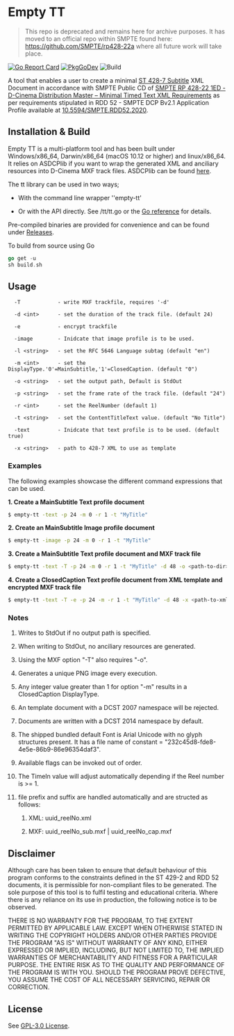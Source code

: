 # Empty TT

> This repo is deprecated and remains here for archive purposes. It has moved to an official repo within SMPTE found here: https://github.com/SMPTE/rp428-22a where all future work will take place.

[![Go Report Card](https://goreportcard.com/badge/github.com/jack-watts/empty-tt)](https://goreportcard.com/report/github.com/jack-watts/empty-tt) [![PkgGoDev](https://pkg.go.dev/badge/github.com/jack-watts/empty-tt)](https://pkg.go.dev/github.com/jack-watts/empty-tt) ![Build](https://github.com/jack-watts/empty-tt/workflows/Build/badge.svg)

A tool that enables a user to create a minimal [ST 428-7 Subtitle](https://doi.org/10.5594/SMPTE.ST428-7.2014) XML Document in accordance with SMPTE Public CD of [SMPTE RP 428-22 1ED - D-Cinema Distribution Master – Minimal Timed Text XML Requirements](https://github.com/SMPTE/rp428-22) as per requirements stipulated in RDD 52 - SMPTE DCP Bv2.1 Application Profile available at [10.5594/SMPTE.RDD52.2020](https://doi.org/10.5594/SMPTE.RDD52.2020).

## Installation & Build

Empty TT is a multi-platform tool and has been built under Windows/x86_64, Darwin/x86_64 (macOS 10.12 or higher) and linux/x86_64. It relies on ASDCPlib if you want to wrap the generated XML and anciliary resources into D-Cinema MXF track files. ASDCPlib can be found [here](https://github.com/cinecert/asdcplib).

The tt library can be used in two ways;

- With the command line wrapper ''empty-tt'

- Or with the API directly. See /tt/tt.go or the [Go reference](https://pkg.go.dev/github.com/jack-watts/empty-tt) for details.

Pre-compiled binaries are provided for convenience and can be found under [Releases](https://github.com/jack-watts/empty-tt/releases).

To build from source using Go

```go
go get -u
sh build.sh
```

## Usage

```shell
  -T            - write MXF trackfile, requires '-d'  

  -d <int>      - set the duration of the track file. (default 24)  

  -e            - encrypt trackfile  

  -image        - Inidcate that image profile is to be used.  

  -l <string>   - set the RFC 5646 Language subtag (default "en")  

  -m <int>      - set the DisplayType.'0'=MainSubtitle,'1'=ClosedCaption. (default "0")  

  -o <string>   - set the output path, Default is StdOut  

  -p <string>   - set the frame rate of the track file. (default "24")  

  -r <int>      - set the ReelNumber (default 1)  

  -t <string>   - set the ContentTitleText value. (default "No Title")  

  -text         - Inidcate that text profile is to be used. (default true)  

  -x <string>   - path to 428-7 XML to use as template  
```

### Examples

The following examples showcase the different command expressions that can be used.

**1. Create a MainSubtitle Text profile document**

```bash
$ empty-tt -text -p 24 -m 0 -r 1 -t "MyTitle"
```

**2. Create an MainSubtitle Image profile document**

```bash
$ empty-tt -image -p 24 -m 0 -r 1 -t "MyTitle"
```

**3. Create a MainSubtitle Text profile document and MXF track file**

```bash
$ empty-tt -text -T -p 24 -m 0 -r 1 -t "MyTitle" -d 48 -o <path-to-dir>
```

**4. Create a ClosedCaption Text profile document from XML template and encrypted MXF track file**

```bash
$ empty-tt -text -T -e -p 24 -m -r 1 -t "MyTitle" -d 48 -x <path-to-xml-file> -o <path-to-dir>
```

### Notes

1. Writes to StdOut if no output path is specified.

2. When writing to StdOut, no anciliary resources are generated.

3. Using the MXF option "-T" also requires "-o".

4. Generates a unique PNG image every execution.

5. Any integer value greater than 1 for option "-m" results in a ClosedCaption DisplayType.

6. An template document with a DCST 2007 namespace will be rejected.

7. Documents are written with a DCST 2014 namespace by default.

8. The shipped bundled default Font is Arial Unicode with no glyph structures present. It has a file name of constant = "232c45d8-fde8-4e5e-86b9-86e96354daf3".

9. Available flags can be invoked out of order.

10. The TimeIn value will adjust automatically depending if the Reel number is >= 1.

11. file prefix and suffix are handled automatically and are structed as follows:
    
    1. XML: uuid_reelNo.xml
    
    2. MXF: uuid_reelNo_sub.mxf | uuid_reelNo_cap.mxf

## Disclaimer

Although care has been taken to ensure that default behaviour of this program conforms to the constraints defined in the ST 429-2 and RDD 52 documents, it is permissible for non-compliant files to be generated. The sole purpose of this tool is to fulfil testing and educational criteria. Where there is any reliance on its use in production, the following notice is to be observed.

THERE IS NO WARRANTY FOR THE PROGRAM, TO THE EXTENT PERMITTED BY APPLICABLE LAW. EXCEPT WHEN OTHERWISE STATED IN WRITING THE COPYRIGHT HOLDERS AND/OR OTHER PARTIES PROVIDE THE PROGRAM "AS IS" WITHOUT WARRANTY OF ANY KIND, EITHER EXPRESSED OR IMPLIED, INCLUDING, BUT NOT LIMITED TO, THE IMPLIED WARRANTIES OF MERCHANTABILITY AND FITNESS FOR A PARTICULAR PURPOSE. THE ENTIRE RISK AS TO THE QUALITY AND PERFORMANCE OF THE PROGRAM IS WITH YOU. SHOULD THE PROGRAM PROVE DEFECTIVE, YOU ASSUME THE COST OF ALL NECESSARY SERVICING, REPAIR OR CORRECTION.

## License

See [GPL-3.0 License](https://github.com/jack-watts/empty-tt/blob/main/LICENSE).
